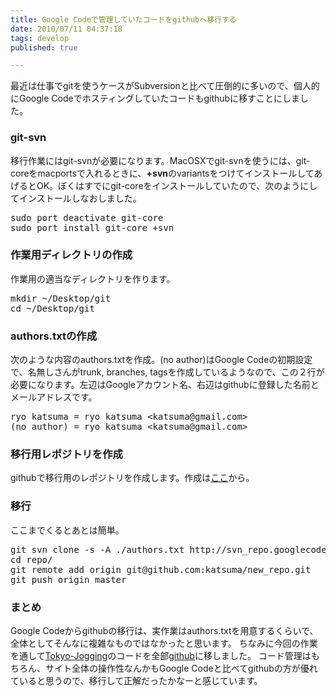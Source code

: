```yaml
---
title: Google Codeで管理していたコードをgithubへ移行する
date: 2010/07/11 04:37:18
tags: develop
published: true

---
```


<p>最近は仕事でgitを使うケースがSubversionと比べて圧倒的に多いので、個人的にGoogle Codeでホスティングしていたコードもgithubに移すことにしました。</p>

<h3>git-svn</h3>
<p>移行作業にはgit-svnが必要になります。MacOSXでgit-svnを使うには、git-coreをmacportsで入れるときに、<strong>+svn</strong>のvariantsをつけてインストールしてあげるとOK。ぼくはすでにgit-coreをインストールしていたので、次のようにしてインストールしなおしました。</p>

<p><pre>
sudo port deactivate git-core
sudo port install git-core +svn
</pre></p>

<h3>作業用ディレクトリの作成</h3>
<p>作業用の適当なディレクトリを作ります。</p>
<p><pre>
mkdir ~/Desktop/git
cd ~/Desktop/git
</pre></p>

<h3>authors.txtの作成</h3>
<p>次のような内容のauthors.txtを作成。(no author)はGoogle Codeの初期設定で、名無しさんがtrunk, branches, tagsを作成しているようなので、この２行が必要になります。左辺はGoogleアカウント名、右辺はgithubに登録した名前とメールアドレスです。</p>
<p><pre>
ryo katsuma = ryo katsuma &lt;katsuma@gmail.com&gt;
(no author) = ryo katsuma &lt;katsuma@gmail.com&gt;
</pre></p>

<h3>移行用レポジトリを作成</h3>
<p>githubで移行用のレポジトリを作成します。作成は<a href="http://github.com/repositories/new">ここ</a>から。</p>

<h3>移行</h3>
<p>ここまでくるとあとは簡単。</p>
<p><pre>
git svn clone -s -A ./authors.txt http://svn_repo.googlecode.com/svn repo
cd repo/
git remote add origin git@github.com:katsuma/new_repo.git
git push origin master
</pre></p>

<h3>まとめ</h3>
<p>Google Codeからgithubの移行は、実作業はauthors.txtを用意するくらいで、全体としてそんなに複雑なものではなかったと思います。
ちなみに今回の作業を通して<a href="http://www.tokyo-jogging.com/">Tokyo-Jogging</a>のコードを全部<a href="http://github.com/katsuma/tokyo-jogging">github</a>に移しました。
コード管理はもちろん、サイト全体の操作性なんかもGoogle Codeと比べてgithubの方が優れていると思うので、移行して正解だったかなーと感じています。
</p>


